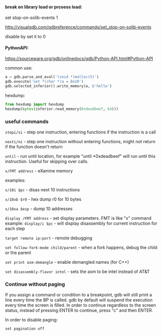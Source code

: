 #### break on library load or prcoess load: 
set stop-on-solib-events 1

http://visualgdb.com/gdbreference/commands/set_stop-on-solib-events 

disable by set it to 0 

#### PythonAPI:
https://sourceware.org/gdb/onlinedocs/gdb/Python-API.html#Python-API 

common use: 
```py
a = gdb.parse_and_eval('(void *)malloc(5)') 
gdb.execute('set *(char *)a = 0x10') 
gdb.selected_inferior().write_memory(a, b'hello')
```

hexdump:
```py
from hexdump import hexdump
hexdump(bytes(inferior.read_memory(0xdeadbeef, 64)))
```

### useful commands
`stepi/si` - step one instruction, entering functions if the instruction is a call

`nexti/ni` - step one instruction without entering functions, might not return if the function doesn't return

`until` - run until location, for example "until *0xdeadbeef" will run until this instruction. Useful for skipping over calls.

`x/FMT address` - eXamine memory

  examples:
  
  `x/10i $pc` - disas next 10 instructions
    
  `x/10xb $r0` - hex dump r0 for 10 bytes
    
  `x/10xa $esp` - dump 10 addresses

`display /FMT address` - set display parameters. FMT is like "x" command
  example: `display/i $pc` - will display disassembly for current instruction for each step
  
`target remote ip:port` - remote debugging

`set follow-fork-mode child/parent` - when a fork happens, debug the child or the parent

`set print asm-demangle` - enable demangled names (for C++)

`set disassembly-flavor intel` - sets the asm to be intel instead of AT&T

### Continue without paging
If you assign a command or condition to a breakpoint, gdb will still print a line every time the BP is called.
gdb by default will suspend the execution every time the screen is filled.
In order to continue regardless to the screen status, instead of pressing ENTER to continue, press "c" and then ENTER.

In order to disable paging:

`set pagination off`
